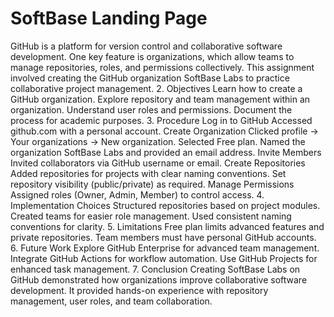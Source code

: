 # SoftBase Landing Page

GitHub is a platform for version control and collaborative software development. One key feature is organizations, which allow teams to manage repositories, roles, and permissions collectively.
This assignment involved creating the GitHub organization SoftBase Labs to practice collaborative project management.
2. Objectives
Learn how to create a GitHub organization.
Explore repository and team management within an organization.
Understand user roles and permissions.
Document the process for academic purposes.
3. Procedure
Log in to GitHub
Accessed github.com with a personal account.
Create Organization
Clicked profile → Your organizations → New organization.
Selected Free plan.
Named the organization SoftBase Labs and provided an email address.
Invite Members
Invited collaborators via GitHub username or email.
Create Repositories
Added repositories for projects with clear naming conventions.
Set repository visibility (public/private) as required.
Manage Permissions
Assigned roles (Owner, Admin, Member) to control access.
4. Implementation Choices
Structured repositories based on project modules.
Created teams for easier role management.
Used consistent naming conventions for clarity.
5. Limitations
Free plan limits advanced features and private repositories.
Team members must have personal GitHub accounts.
6. Future Work
Explore GitHub Enterprise for advanced team management.
Integrate GitHub Actions for workflow automation.
Use GitHub Projects for enhanced task management.
7. Conclusion
Creating SoftBase Labs on GitHub demonstrated how organizations improve collaborative software development. It provided hands-on experience with repository management, user roles, and team collaboration.
